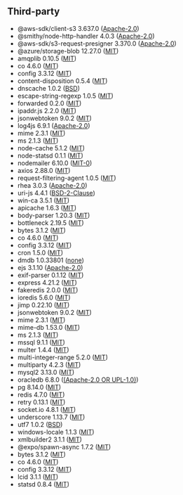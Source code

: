 
## Third-party

- @aws-sdk/client-s3 3.637.0 ([Apache-2.0](https://raw.githubusercontent.com/aws/aws-sdk-js-v3/main/LICENSE))
- @smithy/node-http-handler 4.0.3 ([Apache-2.0](https://raw.githubusercontent.com/smithy-lang/smithy-typescript/main/LICENSE))
- @aws-sdk/s3-request-presigner 3.370.0 ([Apache-2.0](https://raw.githubusercontent.com/aws/aws-sdk-js-v3/main/LICENSE))
- @azure/storage-blob 12.27.0 ([MIT](https://raw.githubusercontent.com/Azure/azure-sdk-for-js/refs/heads/main/sdk/storage/storage-blob/LICENSE))
- amqplib 0.10.5 ([MIT](https://raw.githubusercontent.com/amqp-node/amqplib/main/LICENSE))
- co 4.6.0 ([MIT](https://raw.githubusercontent.com/tj/co/master/LICENSE))
- config 3.3.12 ([MIT](https://raw.githubusercontent.com/node-config/node-config/master/LICENSE))
- content-disposition 0.5.4 ([MIT](https://raw.githubusercontent.com/jshttp/content-disposition/master/LICENSE))
- dnscache 1.0.2 ([BSD](https://raw.githubusercontent.com/yahoo/dnscache/master/LICENSE))
- escape-string-regexp 1.0.5 ([MIT](https://raw.githubusercontent.com/sindresorhus/escape-string-regexp/main/license))
- forwarded 0.2.0 ([MIT](https://raw.githubusercontent.com/jshttp/forwarded/master/LICENSE))
- ipaddr.js 2.2.0 ([MIT](https://raw.githubusercontent.com/whitequark/ipaddr.js/main/LICENSE))
- jsonwebtoken 9.0.2 ([MIT](https://raw.githubusercontent.com/auth0/node-jsonwebtoken/master/LICENSE))
- log4js 6.9.1 ([Apache-2.0](https://raw.githubusercontent.com/log4js-node/log4js-node/master/LICENSE))
- mime 2.3.1 ([MIT](https://raw.githubusercontent.com/broofa/mime/main/LICENSE))
- ms 2.1.3 ([MIT](https://raw.githubusercontent.com/vercel/ms/main/license.md))
- node-cache 5.1.2 ([MIT](https://raw.githubusercontent.com/node-cache/node-cache/master/LICENSE))
- node-statsd 0.1.1 ([MIT](https://raw.githubusercontent.com/sivy/node-statsd/master/LICENSE))
- nodemailer 6.10.0 ([MIT-0](https://raw.githubusercontent.com/nodemailer/nodemailer/master/LICENSE))
- axios 2.88.0 ([MIT](https://raw.githubusercontent.com/axios/axios/v1.x/LICENSE))
- request-filtering-agent 1.0.5 ([MIT](https://raw.githubusercontent.com/azu/request-filtering-agent/master/LICENSE))
- rhea 3.0.3 ([Apache-2.0](https://raw.githubusercontent.com/amqp/rhea/main/LICENSE))
- uri-js 4.4.1 ([BSD-2-Clause](https://raw.githubusercontent.com/garycourt/uri-js/master/LICENSE))
- win-ca 3.5.1 ([MIT](https://raw.githubusercontent.com/ukoloff/win-ca/master/LICENSE))
- apicache 1.6.3 ([MIT](https://raw.githubusercontent.com/kwhitley/apicache/master/LICENSE))
- body-parser 1.20.3 ([MIT](https://raw.githubusercontent.com/expressjs/body-parser/master/LICENSE))
- bottleneck 2.19.5 ([MIT](https://raw.githubusercontent.com/SGrondin/bottleneck/master/LICENSE))
- bytes 3.1.2 ([MIT](https://raw.githubusercontent.com/visionmedia/bytes.js/master/LICENSE))
- co 4.6.0 ([MIT](https://raw.githubusercontent.com/tj/co/master/LICENSE))
- config 3.3.12 ([MIT](https://raw.githubusercontent.com/node-config/node-config/master/LICENSE))
- cron 1.5.0 ([MIT](https://raw.githubusercontent.com/kelektiv/node-cron/main/LICENSE))
- dmdb 1.0.33801 ([none](https://www.npmjs.com/package/dmdb))
- ejs 3.1.10 ([Apache-2.0](https://raw.githubusercontent.com/mde/ejs/main/LICENSE))
- exif-parser 0.1.12 ([MIT](https://raw.githubusercontent.com/bwindels/exif-parser/master/LICENSE.md))
- express 4.21.2 ([MIT](https://raw.githubusercontent.com/expressjs/express/master/LICENSE))
- fakeredis 2.0.0 ([MIT](https://github.com/hdachev/fakeredis?tab=readme-ov-file#license))
- ioredis 5.6.0 ([MIT](https://raw.githubusercontent.com/redis/ioredis/main/LICENSE))
- jimp 0.22.10 ([MIT](https://raw.githubusercontent.com/jimp-dev/jimp/main/LICENSE))
- jsonwebtoken 9.0.2 ([MIT](https://raw.githubusercontent.com/auth0/node-jsonwebtoken/master/LICENSE))
- mime 2.3.1 ([MIT](https://raw.githubusercontent.com/broofa/mime/main/LICENSE))
- mime-db 1.53.0 ([MIT](https://raw.githubusercontent.com/jshttp/mime-db/master/LICENSE))
- ms 2.1.3 ([MIT](https://raw.githubusercontent.com/vercel/ms/master/license.md))
- mssql 9.1.1 ([MIT](https://raw.githubusercontent.com/tediousjs/node-mssql/master/LICENSE.md))
- multer 1.4.4 ([MIT](https://raw.githubusercontent.com/expressjs/multer/master/LICENSE))
- multi-integer-range 5.2.0 ([MIT](https://raw.githubusercontent.com/smikitky/node-multi-integer-range/master/LICENSE))
- multiparty 4.2.3 ([MIT](https://raw.githubusercontent.com/pillarjs/multiparty/master/LICENSE))
- mysql2 3.13.0 ([MIT](https://raw.githubusercontent.com/sidorares/node-mysql2/master/License))
- oracledb 6.8.0 ([(Apache-2.0 OR UPL-1.0)](https://raw.githubusercontent.com/oracle/node-oracledb/main/LICENSE.txt))
- pg 8.14.0 ([MIT](https://raw.githubusercontent.com/brianc/node-postgres/master/LICENSE))
- redis 4.7.0 ([MIT](https://raw.githubusercontent.com/redis/node-redis/master/LICENSE))
- retry 0.13.1 ([MIT](https://raw.githubusercontent.com/tim-kos/node-retry/master/License))
- socket.io 4.8.1 ([MIT](https://raw.githubusercontent.com/socketio/socket.io/main/LICENSE))
- underscore 1.13.7 ([MIT](https://raw.githubusercontent.com/jashkenas/underscore/master/LICENSE))
- utf7 1.0.2 ([BSD](https://www.npmjs.com/package/utf7))
- windows-locale 1.1.3 ([MIT](https://raw.githubusercontent.com/TiagoDanin/Windows-Locale/master/LICENSE))
- xmlbuilder2 3.1.1 ([MIT](https://raw.githubusercontent.com/oozcitak/xmlbuilder2/master/LICENSE))
- @expo/spawn-async 1.7.2 ([MIT](https://raw.githubusercontent.com/TritonDataCenter/node-spawn-async/master/LICENSE))
- bytes 3.1.2 ([MIT](https://raw.githubusercontent.com/visionmedia/bytes.js/master/LICENSE))
- co 4.6.0 ([MIT](https://raw.githubusercontent.com/tj/co/master/LICENSE))
- config 3.3.12 ([MIT](https://github.com/node-config/node-config/blob/master/LICENSE))
- lcid 3.1.1 ([MIT](https://raw.githubusercontent.com/sindresorhus/lcid/main/license))
- statsd 0.8.4 ([MIT](https://raw.githubusercontent.com/statsd/statsd/master/LICENSE))
